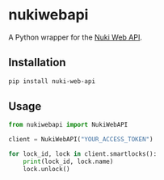 # nukiwebapi

A Python wrapper for the [Nuki Web API](https://developer.nuki.io/).

## Installation

```bash
pip install nuki-web-api
```

## Usage
```Python
from nukiwebapi import NukiWebAPI

client = NukiWebAPI("YOUR_ACCESS_TOKEN")

for lock_id, lock in client.smartlocks():
    print(lock_id, lock.name)
    lock.unlock()
```